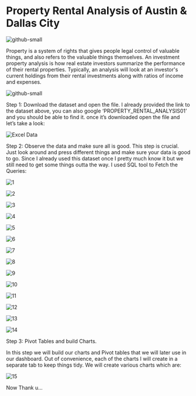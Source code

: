 # Property Rental Analysis of Austin & Dallas City

![github-small](https://www.mylenemerlo.com/wp-content/uploads/2018/02/rental-cost-analysis-feature.jpg)

Property is a system of rights that gives people legal control of valuable things, and also refers to the valuable things themselves.
An investment property analysis is how real estate investors summarize the performance of their rental properties. Typically, an analysis will look at an investor's current holdings from their rental investments along with ratios of income and expenses.

![github-small](https://upload.wikimedia.org/wikipedia/commons/thumb/f/f3/Memphis_Tennessee-2014.jpg/640px-Memphis_Tennessee-2014.jpg)


Step 1: Download the dataset and open the file.
I already provided the link to the dataset above, you can also google ‘PROPERTY_RENTAL_ANALYSIS01’ and you should be able to find it. once it’s downloaded open the file and let’s take a look:

![Excel Data](https://user-images.githubusercontent.com/78727304/188130126-4a769250-0565-4f20-91a6-27fdbdc4c0a4.JPG)

Step 2: 
Observe the data and make sure all is good.
This step is crucial. Just look around and press different things and make sure your data is good to go. Since I already used this dataset once I pretty much know it but we still need to get some things outta the way. 
I used SQL tool to Fetch the Queries:


![1](https://user-images.githubusercontent.com/78727304/188132036-d329f3ac-33c3-4204-803e-bef4495e5733.JPG)

![2](https://user-images.githubusercontent.com/78727304/188132058-0f8d4021-0866-4925-b9bb-cfb9766dbdf5.JPG)

![3](https://user-images.githubusercontent.com/78727304/188132083-028f6570-b646-4189-9bf0-c568e2010835.JPG)

![4](https://user-images.githubusercontent.com/78727304/188132107-c5cebe7c-936e-4702-9125-27828c282303.JPG)

![5](https://user-images.githubusercontent.com/78727304/188132140-ab2787f7-83a4-4000-bc51-9ab7c27d3fc6.JPG)

![6](https://user-images.githubusercontent.com/78727304/188132172-c63657f2-3f58-461c-9350-61175bd78e64.JPG)

![7](https://user-images.githubusercontent.com/78727304/188132202-bfa70322-89b7-4c9b-9ac3-f9c0594aebe5.JPG)

![8](https://user-images.githubusercontent.com/78727304/188132224-ec8f0bc5-6b5a-4db9-bb07-84bd37de2d66.JPG)

![9](https://user-images.githubusercontent.com/78727304/188132278-f5ea9620-a0b3-4393-bac1-9dc145925235.JPG)

![10](https://user-images.githubusercontent.com/78727304/188132298-d248785c-11a3-475b-a5cd-62e3887ab2c5.JPG)

![11](https://user-images.githubusercontent.com/78727304/188132317-833a1494-445b-4bce-971d-8efe3e3971e2.JPG)

![12](https://user-images.githubusercontent.com/78727304/188132345-489edf31-1770-4d91-a811-52d904d42abb.JPG)

![13](https://user-images.githubusercontent.com/78727304/188132361-9e3bb5dc-907b-439f-9652-7a842c80ecb2.JPG)

![14](https://user-images.githubusercontent.com/78727304/188132377-6e32288f-59da-4f97-98ab-92b86513f935.JPG)

Step 3: Pivot Tables and build Charts.

In this step we will build our charts and Pivot tables that we will later use in our dashboard. Out of convenience, each of the charts I will create in a separate tab to keep things tidy. We will create various charts which are:

![15](https://user-images.githubusercontent.com/78727304/188132622-1d742c52-27d3-4a37-b475-956369f54e8a.JPG)

Now  Thank u...


